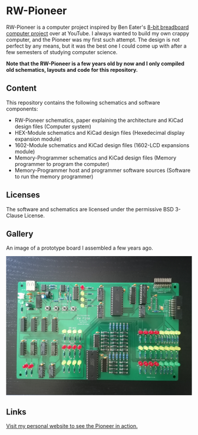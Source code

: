 # RW-Pioneer

RW-Pioneer is a computer project inspired by Ben Eater's [8-bit breadboard computer project](https://www.youtube.com/playlist?list=PLowKtXNTBypGqImE405J2565dvjafglHU) over at YouTube.
I always wanted to build my own crappy computer, and the Pioneer was my first such attempt.
The design is not perfect by any means, but it was the best one I could come up with after a few semesters of studying computer science.

**Note that the RW-Pioneer is a few years old by now and I only compiled old schematics, layouts and code for this repository.**

## Content

This repository contains the following schematics and software components:

- RW-Pioneer schematics, paper explaining the architecture and KiCad design files (Computer system)
- HEX-Module schematics and KiCad design files (Hexedecimal display expansion module)
- 1602-Module schematics and KiCad design files (1602-LCD expansions module)
- Memory-Programmer schematics and KiCad design files (Memory programmer to program the computer)
- Memory-Programmer host and programmer software sources (Software to run the memory programmer)

## Licenses

The software and schematics are licensed under the permissive BSD 3-Clause License.

## Gallery

An image of a prototype board I assembled a few years ago.

![Image](/Images/RWP16A.jpg)

## Links

[Visit my personal website to see the Pioneer in action.](https://www.rechenwerke.com/projects/rw_pioneer)